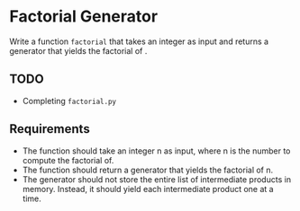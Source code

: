 # Factorial Generator

Write a function `factorial` that takes an integer as input and returns a generator that yields the factorial of .

## TODO

- Completing `factorial.py`

## Requirements

   - The function should take an integer n as input, where n is the number to compute the factorial of.
   - The function should return a generator that yields the factorial of n.
   - The generator should not store the entire list of intermediate products in memory. Instead, it should yield each intermediate product one at a time.
